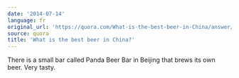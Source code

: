 ```yaml
---
date: '2014-07-14'
language: fr
original_url: 'https://quora.com/What-is-the-best-beer-in-China/answer/Clément-Renaud'
source: quora
title: 'What is the best beer in China?'
---
```


There is a small bar called Panda Beer Bar in Beijing that brews its own
beer. Very tasty.
